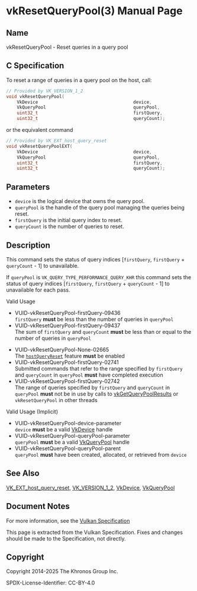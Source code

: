 # vkResetQueryPool(3) Manual Page

## Name

vkResetQueryPool - Reset queries in a query pool



## [](#_c_specification)C Specification

To reset a range of queries in a query pool on the host, call:

```c++
// Provided by VK_VERSION_1_2
void vkResetQueryPool(
    VkDevice                                    device,
    VkQueryPool                                 queryPool,
    uint32_t                                    firstQuery,
    uint32_t                                    queryCount);
```

or the equivalent command

```c++
// Provided by VK_EXT_host_query_reset
void vkResetQueryPoolEXT(
    VkDevice                                    device,
    VkQueryPool                                 queryPool,
    uint32_t                                    firstQuery,
    uint32_t                                    queryCount);
```

## [](#_parameters)Parameters

- `device` is the logical device that owns the query pool.
- `queryPool` is the handle of the query pool managing the queries being reset.
- `firstQuery` is the initial query index to reset.
- `queryCount` is the number of queries to reset.

## [](#_description)Description

This command sets the status of query indices \[`firstQuery`, `firstQuery` + `queryCount` - 1] to unavailable.

If `queryPool` is `VK_QUERY_TYPE_PERFORMANCE_QUERY_KHR` this command sets the status of query indices \[`firstQuery`, `firstQuery` + `queryCount` - 1] to unavailable for each pass.

Valid Usage

- [](#VUID-vkResetQueryPool-firstQuery-09436)VUID-vkResetQueryPool-firstQuery-09436  
  `firstQuery` **must** be less than the number of queries in `queryPool`
- [](#VUID-vkResetQueryPool-firstQuery-09437)VUID-vkResetQueryPool-firstQuery-09437  
  The sum of `firstQuery` and `queryCount` **must** be less than or equal to the number of queries in `queryPool`

<!--THE END-->

- [](#VUID-vkResetQueryPool-None-02665)VUID-vkResetQueryPool-None-02665  
  The [`hostQueryReset`](https://registry.khronos.org/vulkan/specs/latest/html/vkspec.html#features-hostQueryReset) feature **must** be enabled
- [](#VUID-vkResetQueryPool-firstQuery-02741)VUID-vkResetQueryPool-firstQuery-02741  
  Submitted commands that refer to the range specified by `firstQuery` and `queryCount` in `queryPool` **must** have completed execution
- [](#VUID-vkResetQueryPool-firstQuery-02742)VUID-vkResetQueryPool-firstQuery-02742  
  The range of queries specified by `firstQuery` and `queryCount` in `queryPool` **must** not be in use by calls to [vkGetQueryPoolResults](https://registry.khronos.org/vulkan/specs/latest/man/html/vkGetQueryPoolResults.html) or `vkResetQueryPool` in other threads

Valid Usage (Implicit)

- [](#VUID-vkResetQueryPool-device-parameter)VUID-vkResetQueryPool-device-parameter  
  `device` **must** be a valid [VkDevice](https://registry.khronos.org/vulkan/specs/latest/man/html/VkDevice.html) handle
- [](#VUID-vkResetQueryPool-queryPool-parameter)VUID-vkResetQueryPool-queryPool-parameter  
  `queryPool` **must** be a valid [VkQueryPool](https://registry.khronos.org/vulkan/specs/latest/man/html/VkQueryPool.html) handle
- [](#VUID-vkResetQueryPool-queryPool-parent)VUID-vkResetQueryPool-queryPool-parent  
  `queryPool` **must** have been created, allocated, or retrieved from `device`

## [](#_see_also)See Also

[VK\_EXT\_host\_query\_reset](https://registry.khronos.org/vulkan/specs/latest/man/html/VK_EXT_host_query_reset.html), [VK\_VERSION\_1\_2](https://registry.khronos.org/vulkan/specs/latest/man/html/VK_VERSION_1_2.html), [VkDevice](https://registry.khronos.org/vulkan/specs/latest/man/html/VkDevice.html), [VkQueryPool](https://registry.khronos.org/vulkan/specs/latest/man/html/VkQueryPool.html)

## [](#_document_notes)Document Notes

For more information, see the [Vulkan Specification](https://registry.khronos.org/vulkan/specs/latest/html/vkspec.html#vkResetQueryPool)

This page is extracted from the Vulkan Specification. Fixes and changes should be made to the Specification, not directly.

## [](#_copyright)Copyright

Copyright 2014-2025 The Khronos Group Inc.

SPDX-License-Identifier: CC-BY-4.0